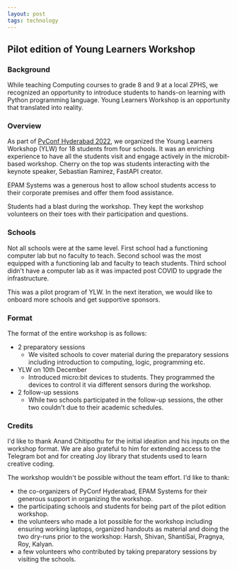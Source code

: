 ```yaml
---
layout: post
tags: technology
---
```


Pilot edition of Young Learners Workshop
-----------------------------------------
### Background
While teaching Computing courses to grade 8 and 9 at a local ZPHS, we recognized an opportunity to introduce students to hands-on learning with Python programming language. Young Learners Workshop is an opportunity that translated into reality.

### Overview
As part of [PyConf Hyderabad 2022](https://pyconf.hydpy.org/2022/), we organized the Young Learners Workshop (YLW) for 18 students from four schools. It was an enriching experience to have all the students visit and engage actively in the microbit-based workshop. Cherry on the top was students interacting with the keynote speaker, Sebastian Ramirez, FastAPI creator.

EPAM Systems was a generous host to allow school students access to their corporate premises and offer them food assistance.

Students had a blast during the workshop. They kept the workshop volunteers on their toes with their participation and questions.

### Schools
Not all schools were at the same level. First school had a functioning computer lab but no faculty to teach. Second school was the most equipped with a functioning lab and faculty to teach students. Third school didn't have a computer lab as it was impacted post COVID to upgrade the infrastructure.

This was a pilot program of YLW. In the next iteration, we would like to onboard more schools and get supportive sponsors.

### Format
The format of the entire workshop is as follows:
- 2 preparatory sessions
  - We visited schools to cover material during the preparatory sessions including introduction to computing, logic, programming etc.
- YLW on 10th December
  - Introduced micro:bit devices to students. They programmed the devices to control it via different sensors during the workshop.
- 2 follow-up sessions
  - While two schools participated in the follow-up sessions, the other two couldn't due to their academic schedules.

### Credits
I'd like to thank Anand Chitipothu for the initial ideation and his inputs on the workshop format. We are also grateful to him for extending access to the Telegram bot and for creating Joy library that students used to learn creative coding.

The workshop wouldn't be possible without the team effort. I'd like to thank:
- the co-organizers of PyConf Hyderabad, EPAM Systems for their generous support in organizing the workshop.
- the participating schools and students for being part of the pilot edition workshop.
- the volunteers who made a lot possible for the workshop including ensuring working laptops, organized handouts as material and doing the two dry-runs prior to the workshop: Harsh, Shivan, ShantiSai, Pragnya, Roy, Kalyan.
- a few volunteers who contributed by taking preparatory sessions by visiting the schools.

